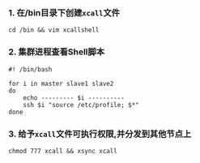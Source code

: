 ### 1. 在/bin目录下创建`xcall`文件

```Shell
cd /bin && vim xcallshell
```

### 2. 集群进程查看Shell脚本

```Shell
#! /bin/bash
 
for i in master slave1 slave2
do
    echo --------- $i ----------
    ssh $i "source /etc/profile; $*"
done
```

### 3. 给予`xcall`文件可执行权限,并分发到其他节点上

```Shell
chmod 777 xcall && xsync xcall
```

